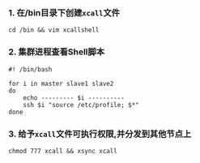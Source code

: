 ### 1. 在/bin目录下创建`xcall`文件

```Shell
cd /bin && vim xcallshell
```

### 2. 集群进程查看Shell脚本

```Shell
#! /bin/bash
 
for i in master slave1 slave2
do
    echo --------- $i ----------
    ssh $i "source /etc/profile; $*"
done
```

### 3. 给予`xcall`文件可执行权限,并分发到其他节点上

```Shell
chmod 777 xcall && xsync xcall
```

